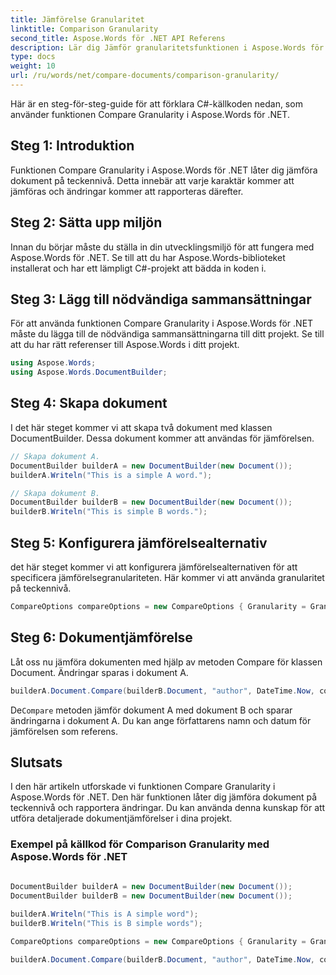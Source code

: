 ```yaml
---
title: Jämförelse Granularitet
linktitle: Comparison Granularity
second_title: Aspose.Words för .NET API Referens
description: Lär dig Jämför granularitetsfunktionen i Aspose.Words för .NET som gör att dokument kan jämföras tecken för tecken, och rapporterar gjorda ändringar.
type: docs
weight: 10
url: /ru/words/net/compare-documents/comparison-granularity/
---
```

Här är en steg-för-steg-guide för att förklara C#-källkoden nedan, som använder funktionen Compare Granularity i Aspose.Words för .NET.

## Steg 1: Introduktion

Funktionen Compare Granularity i Aspose.Words för .NET låter dig jämföra dokument på teckennivå. Detta innebär att varje karaktär kommer att jämföras och ändringar kommer att rapporteras därefter.

## Steg 2: Sätta upp miljön

Innan du börjar måste du ställa in din utvecklingsmiljö för att fungera med Aspose.Words för .NET. Se till att du har Aspose.Words-biblioteket installerat och har ett lämpligt C#-projekt att bädda in koden i.

## Steg 3: Lägg till nödvändiga sammansättningar

För att använda funktionen Compare Granularity i Aspose.Words för .NET måste du lägga till de nödvändiga sammansättningarna till ditt projekt. Se till att du har rätt referenser till Aspose.Words i ditt projekt.

```csharp
using Aspose.Words;
using Aspose.Words.DocumentBuilder;
```

## Steg 4: Skapa dokument

I det här steget kommer vi att skapa två dokument med klassen DocumentBuilder. Dessa dokument kommer att användas för jämförelsen.

```csharp
// Skapa dokument A.
DocumentBuilder builderA = new DocumentBuilder(new Document());
builderA.Writeln("This is a simple A word.");

// Skapa dokument B.
DocumentBuilder builderB = new DocumentBuilder(new Document());
builderB.Writeln("This is simple B words.");
```

## Steg 5: Konfigurera jämförelsealternativ

det här steget kommer vi att konfigurera jämförelsealternativen för att specificera jämförelsegranulariteten. Här kommer vi att använda granularitet på teckennivå.

```csharp
CompareOptions compareOptions = new CompareOptions { Granularity = Granularity.CharLevel };
```

## Steg 6: Dokumentjämförelse

Låt oss nu jämföra dokumenten med hjälp av metoden Compare för klassen Document. Ändringar sparas i dokument A.

```csharp
builderA.Document.Compare(builderB.Document, "author", DateTime.Now, compareOptions);
```

 De`Compare` metoden jämför dokument A med dokument B och sparar ändringarna i dokument A. Du kan ange författarens namn och datum för jämförelsen som referens.

## Slutsats

I den här artikeln utforskade vi funktionen Compare Granularity i Aspose.Words för .NET. Den här funktionen låter dig jämföra dokument på teckennivå och rapportera ändringar. Du kan använda denna kunskap för att utföra detaljerade dokumentjämförelser i dina projekt.

### Exempel på källkod för Comparison Granularity med Aspose.Words för .NET

```csharp
            
DocumentBuilder builderA = new DocumentBuilder(new Document());
DocumentBuilder builderB = new DocumentBuilder(new Document());

builderA.Writeln("This is A simple word");
builderB.Writeln("This is B simple words");

CompareOptions compareOptions = new CompareOptions { Granularity = Granularity.CharLevel };

builderA.Document.Compare(builderB.Document, "author", DateTime.Now, compareOptions);            
        
```
